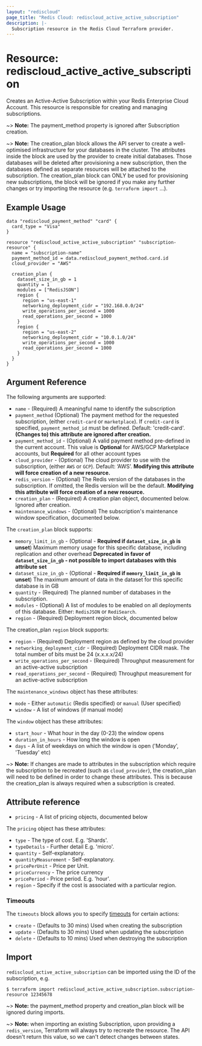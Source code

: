 ```yaml
---
layout: "rediscloud"
page_title: "Redis Cloud: rediscloud_active_active_subscription"
description: |-
  Subscription resource in the Redis Cloud Terraform provider.
---
```


# Resource: rediscloud_active_active_subscription

Creates an Active-Active Subscription within your Redis Enterprise Cloud Account.
This resource is responsible for creating and managing subscriptions.

~> **Note:** The payment_method property is ignored after Subscription creation.

~> **Note:** The creation_plan block allows the API server to create a well-optimised infrastructure for your databases in the cluster.
The attributes inside the block are used by the provider to create initial
databases. Those databases will be deleted after provisioning a new
subscription, then the databases defined as separate resources will be attached to
the subscription. The creation_plan block can ONLY be used for provisioning new
subscriptions, the block will be ignored if you make any further changes or try importing the resource (e.g. `terraform import` ...).

## Example Usage

```hcl
data "rediscloud_payment_method" "card" {
  card_type = "Visa"
}

resource "rediscloud_active_active_subscription" "subscription-resource" {
  name = "subscription-name"
  payment_method_id = data.rediscloud_payment_method.card.id
  cloud_provider = "AWS"

  creation_plan {
    dataset_size_in_gb = 1
    quantity = 1
    modules = ["RedisJSON"]
    region {
      region = "us-east-1"
      networking_deployment_cidr = "192.168.0.0/24"
      write_operations_per_second = 1000
      read_operations_per_second = 1000
    }
    region {
      region = "us-east-2"
      networking_deployment_cidr = "10.0.1.0/24"
      write_operations_per_second = 1000
      read_operations_per_second = 1000
    }
  }
}
```

## Argument Reference

The following arguments are supported:

* `name` - (Required) A meaningful name to identify the subscription
* `payment_method` (Optional) The payment method for the requested subscription, (either `credit-card` or `marketplace`). If `credit-card` is specified, `payment_method_id` must be defined. Default: 'credit-card'. **(Changes to) this attribute are ignored after creation.**
* `payment_method_id` - (Optional) A valid payment method pre-defined in the current account. This value is __Optional__ for AWS/GCP Marketplace accounts, but __Required__ for all other account types
* `cloud_provider` - (Optional) The cloud provider to use with the subscription, (either `AWS` or `GCP`). Default: ‘AWS’. **Modifying this attribute will force creation of a new resource.**
* `redis_version` - (Optional) The Redis version of the databases in the subscription. If omitted, the Redis version will be the default. **Modifying this attribute will force creation of a new resource.**
* `creation_plan` - (Required) A creation plan object, documented below. Ignored after creation.
* `maintenance_windows` - (Optional) The subscription's maintenance window specification, documented below.

The `creation_plan` block supports:

* `memory_limit_in_gb` - (Optional -  **Required if `dataset_size_in_gb` is unset**) Maximum memory usage for this specific database, including replication and other overhead **Deprecated in favor of `dataset_size_in_gb` - not possible to import databases with this attribute set**
* `dataset_size_in_gb` - (Optional - **Required if `memory_limit_in_gb` is unset**) The maximum amount of data in the dataset for this specific database is in GB
* `quantity` - (Required) The planned number of databases in the subscription.
* `modules` - (Optional) A list of modules to be enabled on all deployments of this database. Either: `RedisJSON` or `RediSearch`.
* `region` - (Required) Deployment region block, documented below

The creation_plan `region` block supports:

* `region` - (Required) Deployment region as defined by the cloud provider
* `networking_deployment_cidr` - (Required) Deployment CIDR mask. The total number of bits must be 24 (x.x.x.x/24)
* `write_operations_per_second` - (Required) Throughput measurement for an active-active subscription
* `read_operations_per_second` - (Required) Throughput measurement for an active-active subscription

The `maintenance_windows` object has these attributes:

* `mode` - Either `automatic` (Redis specified) or `manual` (User specified)
* `window` - A list of windows (if manual mode)

The `window` object has these attributes:

* `start_hour` - What hour in the day (0-23) the window opens
* `duration_in_hours` - How long the window is open
* `days` - A list of weekdays on which the window is open ('Monday', 'Tuesday' etc)

~> **Note:** If changes are made to attributes in the subscription which require the subscription to be recreated (such as `cloud_provider`), the creation_plan will need to be defined in order to change these attributes. This is because the creation_plan is always required when a subscription is created.

## Attribute reference

* `pricing` - A list of pricing objects, documented below

The `pricing` object has these attributes:

* `type` - The type of cost. E.g. 'Shards'.
* `typeDetails` - Further detail E.g. 'micro'.
* `quantity` - Self-explanatory.
* `quantityMeasurement` - Self-explanatory.
* `pricePerUnit` - Price per Unit.
* `priceCurrency` - The price currency
* `pricePeriod` - Price period. E.g. 'hour'.
* `region` - Specify if the cost is associated with a particular region.

### Timeouts

The `timeouts` block allows you to specify [timeouts](https://www.terraform.io/docs/configuration/resources.html#timeouts) for certain actions:

* `create` - (Defaults to 30 mins) Used when creating the subscription
* `update` - (Defaults to 30 mins) Used when updating the subscription
* `delete` - (Defaults to 10 mins) Used when destroying the subscription

## Import

`rediscloud_active_active_subscription` can be imported using the ID of the subscription, e.g.

```
$ terraform import rediscloud_active_active_subscription.subscription-resource 12345678
```

~> **Note:** the payment_method property and creation_plan block will be ignored during imports.

~> **Note:** when importing an existing Subscription, upon providing a `redis_version`, Terraform will always try to
recreate the resource. The API doesn't return this value, so we can't detect changes between states.

